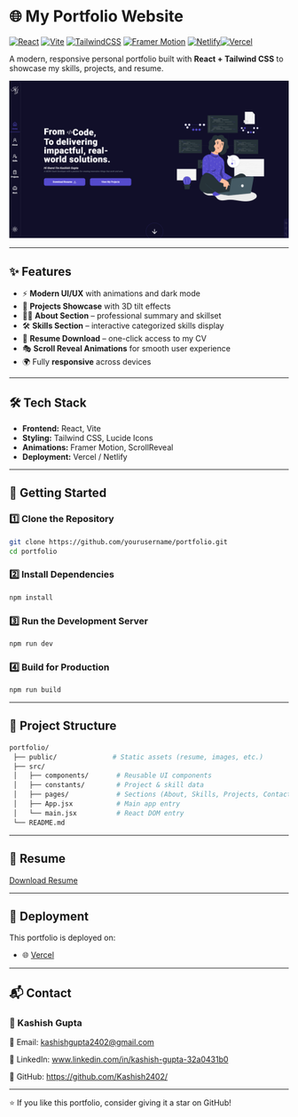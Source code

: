 # 🌐 My Portfolio Website  

[![React](https://img.shields.io/badge/React-20232A?style=for-the-badge&logo=react&logoColor=61DAFB)](https://react.dev/)  [![Vite](https://img.shields.io/badge/Vite-646CFF?style=for-the-badge&logo=vite&logoColor=FFD62E)](https://vitejs.dev/)  [![TailwindCSS](https://img.shields.io/badge/TailwindCSS-38B2AC?style=for-the-badge&logo=tailwind-css&logoColor=white)](https://tailwindcss.com/)  [![Framer Motion](https://img.shields.io/badge/Framer%20Motion-black?style=for-the-badge&logo=framer&logoColor=blue)](https://www.framer.com/motion/)  [![Netlify](https://img.shields.io/badge/Netlify-00C7B7?style=for-the-badge&logo=netlify&logoColor=white)](https://www.netlify.com/)[![Vercel](https://img.shields.io/badge/Vercel-000000?style=for-the-badge&logo=vercel&logoColor=white)](https://vercel.com/)  

A modern, responsive personal portfolio built with **React + Tailwind CSS** to showcase my skills, projects, and resume.  

![Portfolio Preview](./public/Preview.png) 

---

## ✨ Features  
- ⚡ **Modern UI/UX** with animations and dark mode  
- 📂 **Projects Showcase** with 3D tilt effects  
- 🧑‍💻 **About Section** – professional summary and skillset  
- 🛠️ **Skills Section** – interactive categorized skills display  
- 📄 **Resume Download** – one-click access to my CV  
- 🎭 **Scroll Reveal Animations** for smooth user experience  
- 🌍 Fully **responsive** across devices  

---

## 🛠️ Tech Stack  
- **Frontend:** React, Vite  
- **Styling:** Tailwind CSS, Lucide Icons  
- **Animations:** Framer Motion, ScrollReveal  
- **Deployment:** Vercel / Netlify  

---

## 🚀 Getting Started  

### 1️⃣ Clone the Repository  
```bash
git clone https://github.com/yourusername/portfolio.git
cd portfolio
```

### 2️⃣ Install Dependencies
```bash
npm install
```

### 3️⃣ Run the Development Server
```bash
npm run dev
```



### 4️⃣ Build for Production
```bash
npm run build

```

---

## 📂 Project Structure
```bash
portfolio/
 ├── public/              # Static assets (resume, images, etc.)
 ├── src/
 │   ├── components/       # Reusable UI components
 │   ├── constants/        # Project & skill data
 │   ├── pages/            # Sections (About, Skills, Projects, Contact)
 │   ├── App.jsx           # Main app entry
 │   └── main.jsx          # React DOM entry
 └── README.md
```

---
## 📄 Resume
[Download Resume](./public/Kashish-Gupta-Resume.pdf)

---
## 🚀 Deployment

This portfolio is deployed on:
- 🌐 [Vercel](https://portfolio-nu-five-w6ffxlvy46.vercel.app/) 


---
## 📬 Contact

### 👤 Kashish Gupta
📧 Email: kashishgupta2402@gmail.com

💼 LinkedIn: www.linkedin.com/in/kashish-gupta-32a0431b0

🐙 GitHub: https://github.com/Kashish2402/

---

⭐ If you like this portfolio, consider giving it a star on GitHub!
